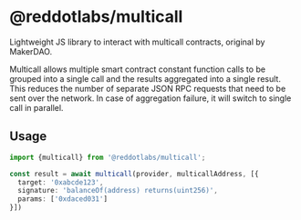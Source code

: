 # @reddotlabs/multicall

Lightweight JS library to interact with multicall contracts, original by MakerDAO.

Multicall allows multiple smart contract constant function calls to be grouped into a single call and the results aggregated into a single result. This reduces the number of separate JSON RPC requests that need to be sent over the network. In case of aggregation failure, it will switch to single call in parallel.

## Usage

```ts
import {multicall} from '@reddotlabs/multicall';

const result = await multicall(provider, multicallAddress, [{
  target: '0xabcde123',
  signature: 'balanceOf(address) returns(uint256)',
  params: ['0xdaced031']
}]) 
```
